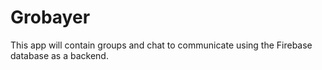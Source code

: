 # Grobayer
This app will contain groups and chat to communicate using the Firebase database as a backend.


